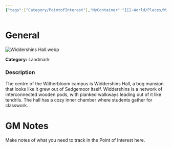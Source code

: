 ```yaml
---
{"tags":["Category/PointofInterest"],"MyContainer":"[[2-World/Places/Witherbloom Campus.md|Witherbloom Campus]]","MyCategory":"Landmark","obsidianUIMode":"preview","image":"Widdershins Hall.webp","dg-publish":true,"dg-path":"World/Points of Interest/Widdershins Hall.md","permalink":"/world/points-of-interest/widdershins-hall/","dgPassFrontmatter":true,"updated":"2025-09-29T15:36:28.000+01:00"}
---
```



# General

![Widdershins Hall.webp](/img/user/z_Assets/Maps/Widdershins%20Hall.webp)

**Category:** Landmark

### Description
The centre of the Witherbloom campus is Widdershins Hall, a bog mansion that looks like it grew out of Sedgemoor itself. Widdershins is a network of inter­connected wooden pods, with planked walkways leading out of it like tendrils. The hall has a cozy inner chamber where students gather for classwork.

# GM Notes

Make notes of what you need to track in the Point of Interest here. 

